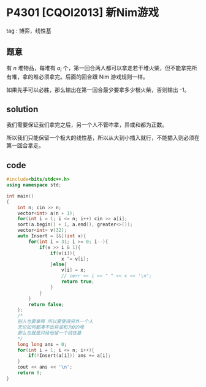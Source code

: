 # P4301 [CQOI2013] 新Nim游戏

tag : 博弈，线性基

## 题意

有 $n$ 堆物品，每堆有 $a_i$ 个，第一回合两人都可以拿走若干堆火柴，但不能拿完所有堆，拿的堆必须拿完。后面的回合跟 Nim 游戏规则一样。

如果先手可以必胜，那么输出在第一回合最少要拿多少根火柴，否则输出 -1。

## solution

我们需要保证我们拿完之后，另一个人不管咋拿，异或和都为正数。

所以我们只能保留一个极大的线性基，所以从大到小插入就行，不能插入则必须在第一回合拿走。

## code

```cpp
#include<bits/stdc++.h>
using namespace std;

int main()
{
    int n; cin >> n;
    vector<int> a(n + 1);
    for(int i = 1; i <= n; i++) cin >> a[i];
    sort(a.begin() + 1, a.end(), greater<>());
    vector<int> v(32);
    auto Insert = [&](int x){
        for(int i = 31; i >= 0; i--){
            if(x >> i & 1){
                if(v[i]){
                    x ^= v[i];
                }else{
                    v[i] = x;
                    // cerr << i << " " << x << '\n';
                    return true;
                }
            }
        }
        return false;
    };
    /*
    别人也要拿啊 所以要使得另外一个人
    无论如何都凑不出异或和为0的堆
    那么也就是只给他留一个线性基
    */
    long long ans = 0;
    for(int i = 1; i <= n; i++){
        if(!Insert(a[i])) ans += a[i];
    }
    cout << ans << '\n';
    return 0;
}
```